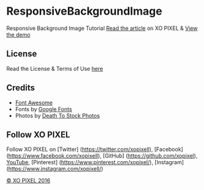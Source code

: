 # ResponsiveBackgroundImage
Responsive Background Image Tutorial
[Read the article](http://xopixel.com/responsive-full-page-background-image-tutorial-css3/) on XO PIXEL
& [View the demo](http://xopixel.com/demo/Responsive%20Background%20Image/)

## License
Read the License & Terms of Use [here]()

## Credits
- [Font Awesome](fontawesome.io)
- Fonts by [Google Fonts](https://fonts.google.com/)
- Photos by [Death To Stock Photos](http://deathtothestockphoto.com/)

## Follow XO PIXEL
Follow XO PIXEL on [Twitter] (https://twitter.com/xopixell), [Facebook] (https://www.facebook.com/xopixell), [GitHub] (https://github.com/xopixel), [YouTube](https://www.youtube.com/user/xopixell), [Pinterest] (https://www.pinterest.com/xopixel/), [Instagram] (https://www.instagram.com/xopixell/)

[© XO PIXEL 2016](http://www.xopixel.com)
